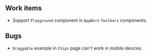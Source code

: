 ## Work items

- Support `Playground` component in `AppBars` `Toolbars` components.


## Bugs

- `Draggable` example in `Chips` page can't work in mobile devices. 